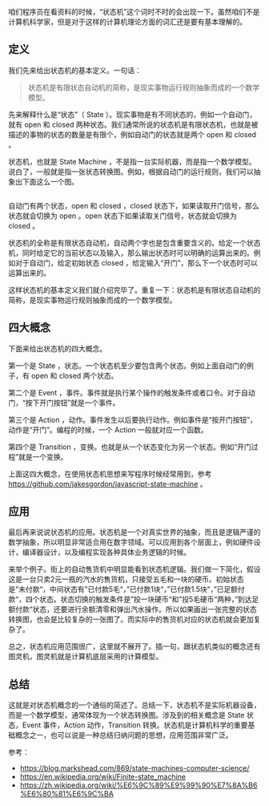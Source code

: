 咱们程序员在看资料的时候，“状态机”这个词时不时的会出现一下。虽然咱们不是计算机科学家，但是对于这样的计算机理论方面的词汇还是要有基本理解的。

## 定义

我们先来给出状态机的基本定义。一句话：

> 状态机是有限状态自动机的简称，是现实事物运行规则抽象而成的一个数学模型。

先来解释什么是“状态”（ State ）。现实事物是有不同状态的，例如一个自动门，就有 open 和 closed 两种状态。我们通常所说的状态机是有限状态机，也就是被描述的事物的状态的数量是有限个，例如自动门的状态就是两个 open 和 closed 。

状态机，也就是 State Machine ，不是指一台实际机器，而是指一个数学模型。说白了，一般就是指一张状态转换图。例如，根据自动门的运行规则，我们可以抽象出下面这么一个图。

![]()

自动门有两个状态，open 和 closed ，closed 状态下，如果读取开门信号，那么状态就会切换为 open 。open 状态下如果读取关门信号，状态就会切换为 closed 。

状态机的全称是有限状态自动机，自动两个字也是包含重要含义的。给定一个状态机，同时给定它的当前状态以及输入，那么输出状态时可以明确的运算出来的。例如对于自动门，给定初始状态 closed ，给定输入“开门”，那么下一个状态时可以运算出来的。

这样状态机的基本定义我们就介绍完毕了。重复一下：状态机是有限状态自动机的简称，是现实事物运行规则抽象而成的一个数学模型。

## 四大概念

下面来给出状态机的四大概念。

第一个是 State ，状态。一个状态机至少要包含两个状态。例如上面自动门的例子，有 open 和 closed 两个状态。

第二个是 Event ，事件。事件就是执行某个操作的触发条件或者口令。对于自动门，“按下开门按钮”就是一个事件。

第三个是 Action ，动作。事件发生以后要执行动作。例如事件是“按开门按钮”，动作是“开门”。编程的时候，一个 Action 一般就对应一个函数。

第四个是 Transition ，变换。也就是从一个状态变化为另一个状态。例如“开门过程”就是一个变换。

上面这四大概念，在使用状态机思想来写程序时候经常用到，参考 https://github.com/jakesgordon/javascript-state-machine 。


## 应用

最后再来说说状态机的应用。状态机是一个对真实世界的抽象，而且是逻辑严谨的数学抽象，所以明显非常适合用在数字领域。可以应用到各个层面上，例如硬件设计，编译器设计，以及编程实现各种具体业务逻辑的时候。

来举个例子。街上的自动售货机中明显能看到状态机逻辑。我们做一下简化，假设这是一台只卖2元一瓶的汽水的售货机，只接受五毛和一块的硬币。初始状态是”未付款“，中间状态有”已付款5毛“，”已付款1块“，”已付款1.5块“，”已足额付款“，四个状态。状态切换的触发条件是”投一块硬币“和”投5毛硬币“两种，”到达足额付款“状态，还要进行余额清零和弹出汽水操作。所以如果画出一张完整的状态转换图，也会是比较复杂的一张图了。而实际中的售货机对应的状态机就会更加复杂了。

总之，状态机应用范围很广，这里就不展开了。插一句，跟状态机类似的概念还有图灵机，图灵机就是计算机底层采用的计算模型。

## 总结

这就是对状态机概念的一个通俗的简述了。总结一下，状态机不是实际机器设备，而是一个数学模型，通常体现为一个状态转换图。涉及到的相关概念是 State 状态，Event 事件，Action 动作，Transition 转换。状态机是计算机科学的重要基础概念之一，也可以说是一种总结归纳问题的思想，应用范围非常广泛。

参考：

- https://blog.markshead.com/869/state-machines-computer-science/
- https://en.wikipedia.org/wiki/Finite-state_machine
- https://zh.wikipedia.org/wiki/%E6%9C%89%E9%99%90%E7%8A%B6%E6%80%81%E6%9C%BA
